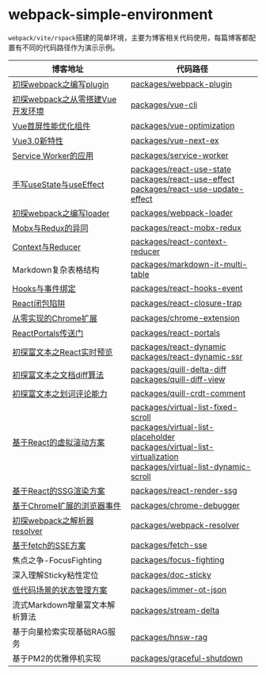 # webpack-simple-environment
`webpack/vite/rspack`搭建的简单环境，主要为博客相关代码使用，每篇博客都配置有不同的代码路径作为演示示例。


<table>
<thead>

<tr>
<th >博客地址</th>
<th >代码路径</th>
</tr>

</thead>
<tbody>

<tr>
<td><a href="https://github.com/WindRunnerMax/EveryDay/blob/master/Plugin/初探webpack之编写plugin.md">初探webpack之编写plugin</a></td>
<td><a href="./packages/webpack-plugin">packages/webpack-plugin</a></td>
</tr>

<tr>
<td><a href="https://github.com/WindRunnerMax/EveryDay/blob/master/Plugin/初探webpack之搭建Vue开发环境.md">初探webpack之从零搭建Vue开发环境</a></td>
<td><a href="./packages/vue-cli">packages/vue-cli</a></td>
</tr>

<tr>
<td><a href="https://github.com/WindRunnerMax/EveryDay/blob/master/Vue/Vue首屏性能优化组件.md">Vue首屏性能优化组件</a></td>
<td><a href="./packages/vue-optimization">packages/vue-optimization</a></td>
</tr>

<tr>
<td><a href="https://github.com/WindRunnerMax/EveryDay/blob/master/Vue/Vue3.0新特性.md">Vue3.0新特性</a></td>
<td><a href="./packages/vue-next-ex">packages/vue-next-ex</a></td>
</tr>

<tr>
<td><a href="https://github.com/WindRunnerMax/EveryDay/blob/master/HTML/Service%20Worker的应用.md">Service Worker的应用</a></td>
<td><a href="./packages/service-worker">packages/service-worker</a></td>
</tr>

<tr>
<td><a href="https://github.com/WindRunnerMax/EveryDay/blob/master/React/手写useState与useEffect.md">手写useState与useEffect</a></td>
<td>
<a href="./packages/react-use-state">packages/react-use-state</a><br>
<a href="./packages/react-use-effect">packages/react-use-effect</a><br>
<a href="./packages/react-use-update-effect">packages/react-use-update-effect</a><br>
</td>
</tr>

<tr>
<td><a href="https://github.com/WindRunnerMax/EveryDay/blob/master/Plugin/初探webpack之编写loader.md">初探webpack之编写loader</a></td>
<td><a href="./packages/webpack-loader">packages/webpack-loader</a></td>
</tr>

<tr>
<td><a href="https://github.com/WindRunnerMax/EveryDay/blob/master/React/Mobx与Redux的异同.md">Mobx与Redux的异同</a></td>
<td><a href="./packages/react-mobx-redux">packages/react-mobx-redux</a></td>
</tr>

<tr>
<td><a href="https://github.com/WindRunnerMax/EveryDay/blob/master/React/Context与Reducer.md">Context与Reducer</a></td>
<td><a href="./packages/react-context-reducer">packages/react-context-reducer</a></td>
</tr>

<tr>
<td>Markdown复杂表格结构</td>
<td><a href="./packages/markdown-it-multi-table">packages/markdown-it-multi-table</a></td>
</tr>

<tr>
<td><a href="https://github.com/WindRunnerMax/EveryDay/blob/master/React/Hooks与事件绑定.md">Hooks与事件绑定</a></td>
<td><a href="./packages/react-hooks-event">packages/react-hooks-event</a></td>
</tr>

<tr>
<td><a href="https://github.com/WindRunnerMax/EveryDay/blob/master/React/React闭包陷阱.md">React闭包陷阱</a></td>
<td><a href="./packages/react-closure-trap">packages/react-closure-trap</a></td>
</tr>

<tr>
<td><a href="https://github.com/WindRunnerMax/EveryDay/blob/master/Plugin/从零实现的Chrome扩展.md">从零实现的Chrome扩展</a></td>
<td><a href="./packages/chrome-extension">packages/chrome-extension</a></td>
</tr>

<tr>
<td><a href="https://github.com/WindRunnerMax/EveryDay/blob/master/React/ReactPortals传送门.md">ReactPortals传送门</a></td>
<td><a href="./packages/react-portals">packages/react-portals</a></td>
</tr>

<tr>
<td><a href="https://github.com/WindRunnerMax/EveryDay/blob/master/RichText/初探富文本之React实时预览.md">初探富文本之React实时预览</a></td>
<td>
<a href="./packages/react-dynamic">packages/react-dynamic</a><br>
<a href="./packages/react-dynamic-ssr">packages/react-dynamic-ssr</a><br>
</td>
</tr>

<tr>
<td><a href="https://github.com/WindRunnerMax/EveryDay/blob/master/RichText/初探富文本之文档diff算法.md">初探富文本之文档diff算法</a></td>
<td>
<a href="./packages/quill-delta-diff">packages/quill-delta-diff</a><br>
<a href="./packages/quill-diff-view">packages/quill-diff-view</a><br>
</td>
</tr>

<tr>
<td><a href="https://github.com/WindRunnerMax/EveryDay/blob/master/RichText/初探富文本之划词评论能力.md">初探富文本之划词评论能力</a></td>
<td><a href="./packages/quill-crdt-comment">packages/quill-crdt-comment</a></td>
</tr>

<tr>
<td><a href="https://github.com/WindRunnerMax/EveryDay/blob/master/React/基于React的虚拟滚动方案.md">基于React的虚拟滚动方案</a></td>
<td>
<a href="./packages/virtual-list-fixed-scroll">packages/virtual-list-fixed-scroll</a><br>
<a href="./packages/virtual-list-placeholder">packages/virtual-list-placeholder</a><br>
<a href="./packages/virtual-list-virtualization">packages/virtual-list-virtualization</a><br>
<a href="./packages/virtual-list-dynamic-scroll">packages/virtual-list-dynamic-scroll</a>
</td>
</tr>

<tr>
<td><a href="https://github.com/WindRunnerMax/EveryDay/blob/master/React/基于React的SSG渲染方案.md">基于React的SSG渲染方案</a></td>
<td><a href="./packages/react-render-ssg">packages/react-render-ssg</a></td>
</tr>

<tr>
<td><a href="https://github.com/WindRunnerMax/EveryDay/blob/master/Plugin/基于Chrome扩展的浏览器事件.md">基于Chrome扩展的浏览器事件</a></td>
<td><a href="./packages/chrome-debugger">packages/chrome-debugger</a></td>
</tr>

<tr>
<td><a href="https://github.com/WindRunnerMax/EveryDay/blob/master/Plugin/初探webpack之解析器resolver.md">初探webpack之解析器resolver</a></td>
<td><a href="./packages/webpack-resolver">packages/webpack-resolver</a></td>
</tr>

<tr>
<td><a href="https://github.com/WindRunnerMax/EveryDay/blob/master/Browser/基于fetch的SSE方案.md">基于fetch的SSE方案</a></td>
<td><a href="./packages/fetch-sse">packages/fetch-sse</a></td>
</tr>

<tr>
<td>焦点之争-FocusFighting</td>
<td><a href="./packages/focus-fighting">packages/focus-fighting</a></td>
</tr>

<tr>
<td>深入理解Sticky粘性定位</td>
<td><a href="./packages/doc-sticky">packages/doc-sticky</a></td>
</tr>

<tr>
<td><a href="https://github.com/WindRunnerMax/EveryDay/blob/master/React/低代码场景的状态管理方案.md">低代码场景的状态管理方案</a></td>
<td><a href="./packages/immer-ot-json">packages/immer-ot-json</a></td>
</tr>

<tr>
<td>流式Markdown增量富文本解析算法</td>
<td><a href="./packages/stream-delta">packages/stream-delta</a></td>
</tr>

<tr>
<td>基于向量检索实现基础RAG服务</td>
<td><a href="./packages/hnsw-rag">packages/hnsw-rag</a></td>
</tr>

<tr>
<td>基于PM2的优雅停机实现</td>
<td><a href="./packages/graceful-shutdown">packages/graceful-shutdown</a></td>
</tr>

</tbody>
</table>
